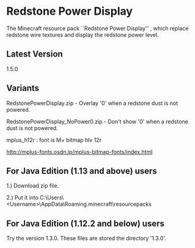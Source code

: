 # Redstone Power Display
The Minecraft resource pack ``Redstone Power Display'' , which replace redstone wire textures and display the redstone power level.

## Latest Version
1.5.0

## Variants
RedstonePowerDisplay.zip - Overlay '0' when a redstone dust is not powered.

RedstonePowerDisplay_NoPower0.zip - Don't show '0' when a redstone dust is not powered.

mplus_h12r : font is M+ bitmap hlv 12r

http://mplus-fonts.osdn.jp/mplus-bitmap-fonts/index.html

## For Java Edition (1.13 and above) users
1.) Download zip file.

2.) Put it into C:\Users\\\<Username\>\AppData\Roaming\.minecraft\resourcepacks

## For Java Edition (1.12.2 and below) users
Try the version 1.3.0. These files are stored the directory '1.3.0'.
